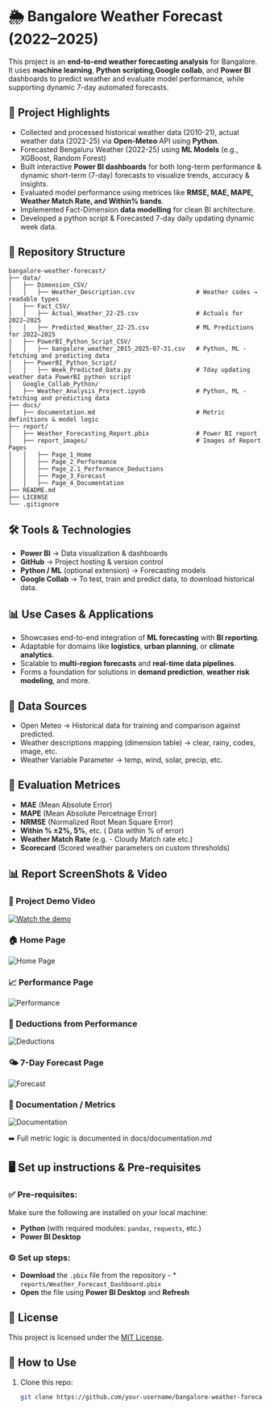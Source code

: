 # 🌦️ Bangalore Weather Forecast (2022–2025)

This project is an **end-to-end weather forecasting analysis** for Bangalore.  
It uses **machine learning**, **Python scripting**,**Google collab**, and **Power BI** dashboards to predict weather and evaluate model performance, while supporting dynamic 7-day automated forecasts.

## 🚀 Project Highlights
- Collected and processed historical weather data (2010-21), actual weather data (2022-25) via **Open-Meteo** API using **Python**.
- Forecasted Bengaluru Weather (2022-25) using **ML Models** (e.g., XGBoost, Random Forest)
- Built interactive **Power BI dashboards** for both long-term performance & dynamic short-term (7-day) forecasts to visualize trends, accuracy & insights.
- Evaluated model performance using metrices like  **RMSE, MAE, MAPE, Weather Match Rate, and Within% bands**.
- Implemented Fact-Dimension **data modelling** for clean BI architecture.
- Developed a python script & Forecasted 7-day daily updating dynamic week data.

## 📂 Repository Structure
```text
bangalore-weather-forecast/
├── data/
│   ├── Dimension_CSV/
│   │   ├── Weather_Description.csv                 # Weather codes → readable types
│   ├── Fact_CSV/
│   │   ├── Actual_Weather_22-25.csv                # Actuals for 2022–2025
│   │   ├── Predicted_Weather_22-25.csv             # ML Predictions for 2022–2025
|   ├── PowerBI_Python_Script_CSV/
│   │   ├── bangalore_weather_2015_2025-07-31.csv   # Python, ML - fetching and predicting data
|   ├── PowerBI_Python_Script/
│   │   ├── Week_Predicted_Data.py                  # 7day updating weather data PowerBI python script
│   Google_Collab_Python/
│   ├── Weather_Analysis_Project.ipynb              # Python, ML - fetching and predicting data
├── docs/
│   ├── documentation.md                            # Metric definitions & model logic
├── report/
│   ├── Weather_Forecasting_Report.pbix             # Power BI report
│   ├── report_images/                              # Images of Report Pages
│   │   ├── Page_1_Home
│   │   ├── Page_2_Performance
│   │   ├── Page_2.1_Performance_Deductions
│   │   ├── Page_3_Forecast
│   │   ├── Page_4_Documentation
├── README.md
├── LICENSE
└── .gitignore
```

## 🛠️ Tools & Technologies
- **Power BI** → Data visualization & dashboards
- **GitHub** → Project hosting & version control
- **Python / ML** (optional extension) → Forecasting models
- **Google Collab** → To test, train and predict data, to download historical data.

## 📊 Use Cases & Applications

* Showcases end-to-end integration of **ML forecasting** with **BI reporting**.
* Adaptable for domains like **logistics**, **urban planning**, or **climate analytics**.
* Scalable to **multi-region forecasts** and **real-time data pipelines**.
* Forms a foundation for solutions in **demand prediction**, **weather risk modeling**, and more.

## 📖 Data Sources  
- Open Meteo → Historical data for training and comparison against predicted.
- Weather descriptions mapping (dimension table) → clear, rainy, codes, image, etc.
- Weather Variable Parameter → temp, wind, solar, precip, etc.

## 📐 Evaluation Metrices
- **MAE** (Mean Absolute Error)
- **MAPE** (Mean Absolute Percetnage Error)
- **NRMSE** (Normalized Root Mean Square Error)
- **Within % ±2%, 5%**, etc. ( Data within % of error)
- **Weather Match Rate** (e.g. - Cloudy Match rate etc.)
- **Scorecard** (Scored weather parameters on custom thresholds)

## 📊 Report ScreenShots & Video 

### 🎥 Project Demo Video
[![Watch the demo](https://img.youtube.com/vi/ShHrgLjokH0/0.jpg)](https://youtu.be/ShHrgLjokH0)

### 🏠 Home Page
![Home Page](report/report_images/Page_1_Home.png)

### 📈 Performance Page
![Performance](report/report_images/Page_2_Performance.png)

### 🧠 Deductions from Performance
![Deductions](report/report_images/Page_2.1_Performace_Deductions.png) 

### 🌤️ 7-Day Forecast Page
![Forecast](report/report_images/Page_3_Forecast.png)

### 📖 Documentation / Metrics
![Documentation](report/report_images/Page_4_Documentation.png)


➡️ Full metric logic is documented in docs/documentation.md


## 🖥️ Set up instructions & Pre-requisites
### ✅ Pre-requisites: 
Make sure the following are installed on your local machine:
- **Python** (with required modules: `pandas`, `requests`, etc.)
- **Power BI Desktop**
### ⚙️ Set up steps:
- **Download** the `.pbix` file from the repository -  * `reports/Weather_Forecast_Dashboard.pbix`
- **Open** the file using **Power BI Desktop** and **Refresh**

## 📜 License  
This project is licensed under the [MIT License](LICENSE).

## 📝 How to Use
1. Clone this repo:
   ```bash
   git clone https://github.com/your-username/bangalore-weather-forecast.git
